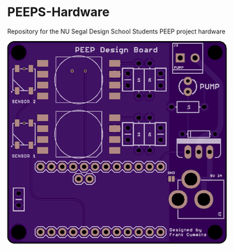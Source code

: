 # PEEPS-Hardware
Repository for the NU Segal Design School Students PEEP project hardware

![PCB-Front](./Image.png)
